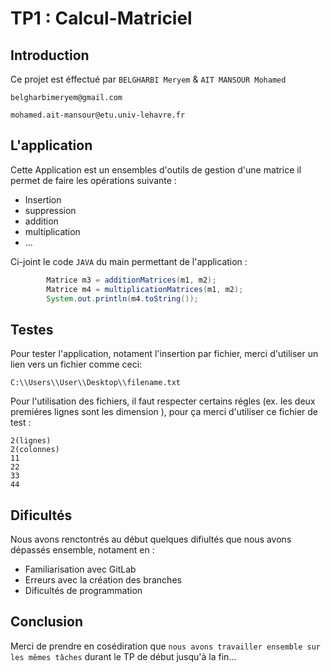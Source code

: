 # TP1 : Calcul-Matriciel
## Introduction

Ce projet est éffectué par     `BELGHARBI Meryem` &     `AIT MANSOUR Mohamed`

```
belgharbimeryem@gmail.com
```
```
mohamed.ait-mansour@etu.univ-lehavre.fr
```

## L'application
Cette Application est un ensembles d'outils de gestion d'une matrice il permet de faire les opérations suivante :
  - Insertion
  - suppression
  - addition
  - multiplication
  - ...

Ci-joint le code `JAVA` du main permettant de  l'application :

```java
		Matrice m3 = additionMatrices(m1, m2);
		Matrice m4 = multiplicationMatrices(m1, m2);
		System.out.println(m4.toString()); 
```
## Testes
Pour tester l'application, notament l'insertion par fichier, merci d'utiliser un lien vers un fichier comme ceci:
```
C:\\Users\\User\\Desktop\\filename.txt
```
Pour l'utilisation des fichiers, il faut respecter certains régles (ex. les deux premiéres lignes sont les dimension ), pour ça merci d'utiliser ce fichier de test :
```
2(lignes)
2(colonnes)
11
22
33
44
```
## Dificultés
Nous avons renctontrés au début quelques difiultés que nous avons dépassés ensemble, notament en :
 - Familiarisation avec GitLab
 - Erreurs avec la création des branches
 - Dificultés de programmation 
 

## Conclusion
Merci de prendre en cosédiration que `nous avons travailler ensemble sur les mêmes tâches` durant le TP de début jusqu'à la fin...
